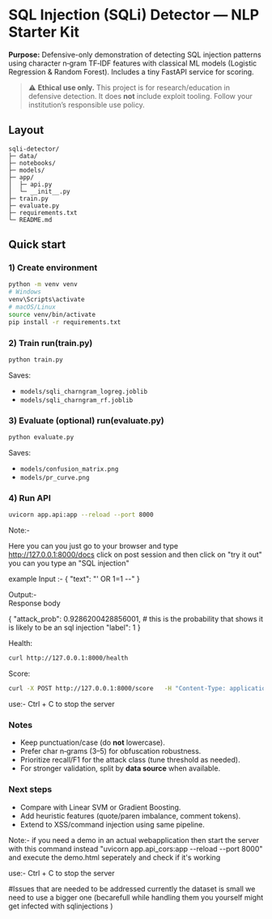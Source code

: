 
# SQL Injection (SQLi) Detector — NLP Starter Kit

**Purpose:** Defensive-only demonstration of detecting SQL injection patterns using character n‑gram TF‑IDF features with classical ML models (Logistic Regression & Random Forest). Includes a tiny FastAPI service for scoring.

> ⚠️ **Ethical use only.** This project is for research/education in defensive detection. It does **not** include exploit tooling. Follow your institution’s responsible use policy.

## Layout
```
sqli-detector/
├─ data/
├─ notebooks/
├─ models/
├─ app/
│  ├─ api.py
│  └─ __init__.py
├─ train.py
├─ evaluate.py
├─ requirements.txt
└─ README.md
```

## Quick start
### 1) Create environment
```bash
python -m venv venv
# Windows
venv\Scripts\activate
# macOS/Linux
source venv/bin/activate
pip install -r requirements.txt
```

### 2) Train run(train.py)
```bash
python train.py
```
Saves:
- `models/sqli_charngram_logreg.joblib`
- `models/sqli_charngram_rf.joblib`

### 3)  Evaluate (optional) run(evaluate.py)
```bash
python evaluate.py
```
Saves:
- `models/confusion_matrix.png`
- `models/pr_curve.png`

### 4) Run API
```bash
uvicorn app.api:app --reload --port 8000
```
Note:-

Here you can you just go to your browser and type http://127.0.0.1:8000/docs
click on post session and then click on "try it out" you can you type an "SQL injection" 

example Input :-
{
  "text": "' OR 1=1 --"
}

Output:-	
Response body

{
  "attack_prob": 0.9286200428856001, # this is the probability that shows it is likely to be an sql injection
  "label": 1
}

Health:
```bash
curl http://127.0.0.1:8000/health
```
Score:
```bash
curl -X POST http://127.0.0.1:8000/score   -H "Content-Type: application/json"   -d "{"text":"' OR 1=1 --"}"
```


use:- 
Ctrl + C to stop the server 

### Notes
- Keep punctuation/case (do **not** lowercase).
- Prefer char n‑grams (3–5) for obfuscation robustness.
- Prioritize recall/F1 for the attack class (tune threshold as needed).
- For stronger validation, split by **data source** when available.

### Next steps
- Compare with Linear SVM or Gradient Boosting.
- Add heuristic features (quote/paren imbalance, comment tokens).
- Extend to XSS/command injection using same pipeline.


Note:-
if you need a demo in an actual webapplication then start the server with this command instead "uvicorn app.api_cors:app --reload --port 8000" and execute the demo.html seperately and check if it's working 

use:- 
Ctrl + C to stop the server 

#Issues that are needed to be addressed 
 currently the dataset is small we need to use a bigger one (becarefull while handling them you yourself might get infected with sqlinjections )